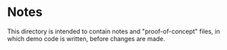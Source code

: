 # Notes

This directory is intended to contain notes and "proof-of-concept" files, in which demo code is written, before changes are made.

